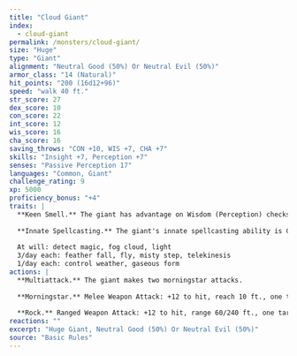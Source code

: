 ```yaml
---
title: "Cloud Giant"
index:
  - cloud-giant
permalink: /monsters/cloud-giant/
size: "Huge"
type: "Giant"
alignment: "Neutral Good (50%) Or Neutral Evil (50%)"
armor_class: "14 (Natural)"
hit_points: "200 (16d12+96)"
speed: "walk 40 ft."
str_score: 27
dex_score: 10
con_score: 22
int_score: 12
wis_score: 16
cha_score: 16
saving_throws: "CON +10, WIS +7, CHA +7"
skills: "Insight +7, Perception +7"
senses: "Passive Perception 17"
languages: "Common, Giant"
challenge_rating: 9
xp: 5000
proficiency_bonus: "+4"
traits: |
  **Keen Smell.** The giant has advantage on Wisdom (Perception) checks that rely on smell.
  
  **Innate Spellcasting.** The giant's innate spellcasting ability is Charisma. It can innately cast the following spells, requiring no material components:
  
  At will: detect magic, fog cloud, light
  3/day each: feather fall, fly, misty step, telekinesis
  1/day each: control weather, gaseous form
actions: |
  **Multiattack.** The giant makes two morningstar attacks.
  
  **Morningstar.** Melee Weapon Attack: +12 to hit, reach 10 ft., one target. Hit: 21 (3d8 + 8) piercing damage.
  
  **Rock.** Ranged Weapon Attack: +12 to hit, range 60/240 ft., one target. Hit: 30 (4d10 + 8) bludgeoning damage.
reactions: ""
excerpt: "Huge Giant, Neutral Good (50%) Or Neutral Evil (50%)"
source: "Basic Rules"
---
```

